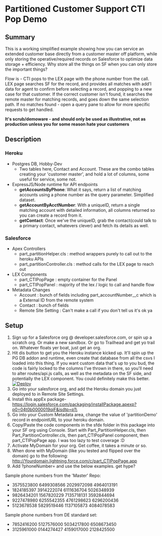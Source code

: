 # Partitioned Customer Support CTI Pop Demo

## Summary
This is a working simplified example showing how you can service an extended customer base directly from a customer master off platform, while only storing the operative/required records on Salesforce to optimize data storage + efficiency. Why store all the things on SF when you can only store the important things? 

Flow is - CTI pops to the LEX page with the phone number from the call. LEX page searches SF for the record, and provides all matches with add'l data for agent to confirm before selecting a record, and popping to a new case for that customer. If the correct customer isn't found, it searches the remote master for matching records, and goes down the same selection path. If no matches found - open a query pane to allow for more specific requests to get handled.

**It's scrub/demoware - and should only be used as illustrative, not as production unless you for some reason hate your customers**

## Description
### Heroku
- Postgres DB, Hobby-Dev
  - Two tables here, Contact and Account. These are the combo tables creating your 'customer master', and hold a lot of columns, some useful for service, some not.
- ExpressJS/Node runtime for API endpoints
    - **getAccountsByPhone**: What it says, return a list of matching accounts using a phone number as the query parameter. Simplified dataset.
    - **getAccountByAcctNumber**: With a uniqueID, return a single matching account with detailed information, all columns returned so you can create a record from it.
    - **getContact**: Once we've the uniqueID, grab the contact(could talk to a primary contact, whatevers clever) and fetch its details as well.

### Salesforce
- Apex Controllers
    - part_partitionHelper.cls : method wrappers purely to call out to the heroku APIs
    - part_partitionController.cls : method calls for the LEX page to reach out
- LEX Components
    - part_CTIPopPage : empty container for the Panel
    - part_CTIPopPanel : majority of the lex / logic to call and handle flow
- Metadata Changes
    - Account : bunch of fields including part_accountNumber__c which is a External ID from the remote system
    - Contact : bunch of fields
    - Remote Site Setting : Can't make a call if you don't tell us it's ok ya

## Setup
 1. Sign up for a Salesforce org @ developer.salesforce.com, or spin up a scratch org. Or make a new sandbox. Or go to Trailhead and get yo trail on. Whatever floats yer boat, just get an org.
 2. Hit dis button to get you the Heroku instance kicked up. It'll spin up the PG DB addon and runtime, even create that database from all the csvs I loaded into this thing. If you want custom data that's up to you bud, the code is fairly locked to the columns I've thrown in there, so you'll need to alter routes/api.js calls, as well as the metadata on the SF side, and potentially the LEX component. You could definitely make this better.  [![Deploy](https://www.herokucdn.com/deploy/button.svg)](https://heroku.com/deploy)
 3. Go into your salesforce org, and add the Heroku domain you just deployed to in Remote Site Settings.
 4. Install this appEx package- https://login.salesforce.com/packaging/installPackage.apexp?p0=04t0b0000019qiF&isdtp=p1\
 5. Go into your Custom Metadata area, change the value of 'partitionDemo' record in endpointURL to your heroku domain.
 6. Copy/Paste the code components in the sfdx folder in this package into your SF org using Console. Start with Part_PartitionHelper.cls, then Part_PartitionController.cls, then part_CTIPopPanel component, then part_CTIPopPage app. I was too lazy to test coverage :D
 7. Activate MyDomain for your org. Get coffee, it takes a minute or so.
 8. When done with MyDomain (like you tested and flipped over the domain) go to the following: http://Yourdomain.lightning.force.com/c/part_CTIPopPage.app
 9. Add ?phoneNumber= and use the below examples. get hype?

 


 Sample phone numbers from the 'Master' Repo:
* 3575523800 6499308566 2029972098 4964013191
* 1824185397 3914222074 6111636704 5026348939
* 9826434201 1567820229 7135718131 3592844694
* 9227478980 6255542355 4761298623 6296200436
* 5123678538 5829519446 1137105873 4084078583

Sample phone numbers from DE standard set:
* 7852416200 5127576000 5034217800 6508673450
* 3125961000 0144274427 4159017000 2128425500
